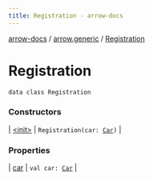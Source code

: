 ```yaml
---
title: Registration - arrow-docs
---
```


[arrow-docs](../../index.html) / [arrow.generic](../index.html) / [Registration](./index.html)

# Registration

`data class Registration`

### Constructors

| [&lt;init&gt;](-init-.html) | `Registration(car: `[`Car`](../-car/index.html)`)` |

### Properties

| [car](car.html) | `val car: `[`Car`](../-car/index.html) |

